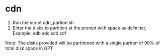 # cdn
1. Run the script cdn_partion.sh 
2. Enter the disks to partition at the prompt with space as delimiter, Example: sdb sdc sdd sdf

Note: The disks provided will be partitoned with a single partion of 90% of total disk space in GPT

